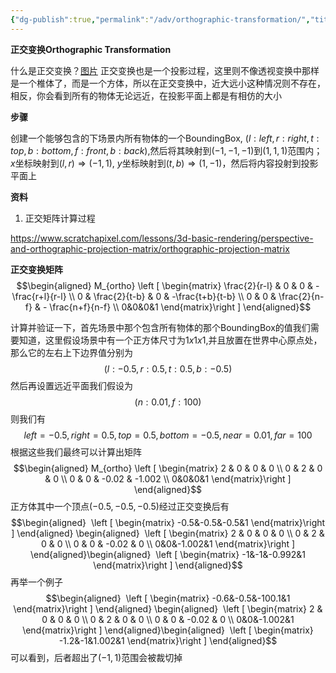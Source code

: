 ```yaml
---
{"dg-publish":true,"permalink":"/adv/orthographic-transformation/","title":"Orthographic transformation","noteIcon":""}
---
```



**正交变换Orthographic Transformation**

什么是正交变换？[图片](https://cdn.jsdelivr.net/gh/aaronmack/image-hosting@master/graphics/orthographic.24gyysktzse8.webp) 正交变换也是一个投影过程，这里则不像透视变换中那样是一个椎体了，而是一个方体，所以在正交变换中，近大远小这种情况则不存在，相反，你会看到所有的物体无论远近，在投影平面上都是有相仿的大小

**步骤**

创建一个能够包含的下场景内所有物体的一个BoundingBox, $(l:left, r:right, t:top, b:bottom, f:front, b:back)$,然后将其映射到$(-1,-1,-1)$到$(1,1,1)$范围内；$x$坐标映射到$(l, r) \Rightarrow (-1,1)$, $y$坐标映射到$(t,b) \Rightarrow (1,-1)$，然后将内容投射到投影平面上

**资料**

1. 正交矩阵计算过程

https://www.scratchapixel.com/lessons/3d-basic-rendering/perspective-and-orthographic-projection-matrix/orthographic-projection-matrix

**正交变换矩阵**
$$\begin{aligned} M_{ortho} \left [ \begin{matrix} \frac{2}{r-l} & 0 & 0 & -\frac{r+l}{r-l} \\ 0 & \frac{2}{t-b} & 0 & -\frac{t+b}{t-b} \\ 0 & 0 & \frac{2}{n-f} & - \frac{n+f}{n-f} \\ 0&0&0&1 \end{matrix}\right ] \end{aligned}$$

计算并验证一下，首先场景中那个包含所有物体的那个BoundingBox的值我们需要知道，这里假设场景中有一个正方体尺寸为$1x1x1$,并且放置在世界中心原点处，那么它的左右上下边界值分别为
$$(l:-0.5,　r:0.5,　t:0.5,　b:-0.5)$$
然后再设置远近平面我们假设为
$$(n:0.01,　f:100)$$
则我们有
$$left=-0.5,　right=0.5,　top=0.5,　bottom=-0.5,　near=0.01,　far=100$$
根据这些我们最终可以计算出矩阵
$$\begin{aligned} M_{ortho} \left [ \begin{matrix} 2 & 0 & 0 & 0 \\ 0 & 2 & 0 & 0 \\ 0 & 0 & -0.02 & -1.002 \\ 0&0&0&1 \end{matrix}\right ] \end{aligned}$$ 
正方体其中一个顶点$(-0.5, -0.5, -0.5)$经过正交变换后有
$$\begin{aligned}  \left [ \begin{matrix} -0.5&-0.5&-0.5&1 \end{matrix}\right ] \end{aligned} \begin{aligned}  \left [ \begin{matrix} 2 & 0 & 0 & 0 \\ 0 & 2 & 0 & 0 \\ 0 & 0 & -0.02 & 0 \\ 0&0&-1.002&1 \end{matrix}\right ] \end{aligned}\begin{aligned}  \left [ \begin{matrix} -1&-1&-0.992&1 \end{matrix}\right ] \end{aligned}$$ 
再举一个例子
$$\begin{aligned}  \left [ \begin{matrix} -0.6&-0.5&-100.1&1 \end{matrix}\right ] \end{aligned} \begin{aligned}  \left [ \begin{matrix} 2 & 0 & 0 & 0 \\ 0 & 2 & 0 & 0 \\ 0 & 0 & -0.02 & 0 \\ 0&0&-1.002&1 \end{matrix}\right ] \end{aligned}\begin{aligned}  \left [ \begin{matrix} -1.2&-1&1.002&1 \end{matrix}\right ] \end{aligned}$$
可以看到，后者超出了$(-1,1)$范围会被裁切掉